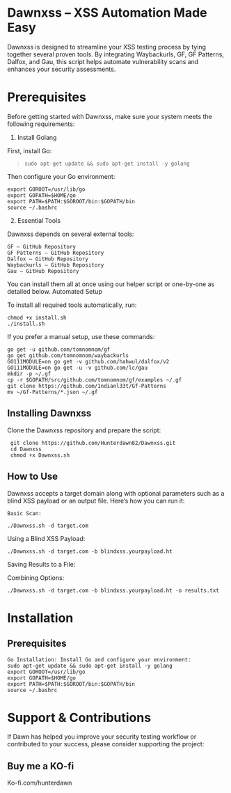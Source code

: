 # Dawnxss – XSS Automation Made Easy

Dawnxss is designed to streamline your XSS testing process by tying together several proven tools. By integrating Waybackurls, GF, GF Patterns, Dalfox, and Gau, this script helps automate vulnerability scans and enhances your security assessments.


# Prerequisites

Before getting started with Dawnxss, make sure your system meets the following requirements:

1. Install Golang

First, install Go:

> `sudo apt-get update && sudo apt-get install -y golang`

Then configure your Go environment:

`export GOROOT=/usr/lib/go`<br>
`export GOPATH=$HOME/go`<br>
`export PATH=$PATH:$GOROOT/bin:$GOPATH/bin`<br>
`source ~/.bashrc`<br>

2. Essential Tools

Dawnxss depends on several external tools:

    GF – GitHub Repository
    GF Patterns – GitHub Repository
    Dalfox – GitHub Repository
    Waybackurls – GitHub Repository
    Gau – GitHub Repository

You can install them all at once using our helper script or one-by-one as detailed below.
Automated Setup

To install all required tools automatically, run:

`chmod +x install.sh`<br>
`./install.sh`

If you prefer a manual setup, use these commands:

    go get -u github.com/tomnomnom/gf
    go get github.com/tomnomnom/waybackurls
    GO111MODULE=on go get -v github.com/hahwul/dalfox/v2
    GO111MODULE=on go get -u -v github.com/lc/gau
    mkdir -p ~/.gf
    cp -r $GOPATH/src/github.com/tomnomnom/gf/examples ~/.gf
    git clone https://github.com/1ndianl33t/Gf-Patterns
    mv ~/Gf-Patterns/*.json ~/.gf

## Installing Dawnxss

 Clone the Dawnxss repository and prepare the script:

     git clone https://github.com/Hunterdawn82/Dawnxss.git
     cd Dawnxss
     chmod +x Dawnxss.sh

## How to Use

Dawnxss accepts a target domain along with optional parameters such as a blind XSS payload or an output file. Here’s how you can run it:

    Basic Scan:

    ./Dawnxss.sh -d target.com

Using a Blind XSS Payload:

    ./Dawnxss.sh -d target.com -b blindxss.yourpayload.ht

Saving Results to a File:


Combining Options:

    ./Dawnxss.sh -d target.com -b blindxss.yourpayload.ht -o results.txt

# Installation
## Prerequisites

    Go Installation: Install Go and configure your environment:
    sudo apt-get update && sudo apt-get install -y golang
    export GOROOT=/usr/lib/go
    export GOPATH=$HOME/go
    export PATH=$PATH:$GOROOT/bin:$GOPATH/bin
    source ~/.bashrc

# Support & Contributions

If Dawn has helped you improve your security testing workflow or contributed to your success, please consider supporting the project:

## Buy me a KO-fi 

Ko-fi.com/hunterdawn 




